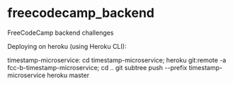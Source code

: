 # freecodecamp_backend
FreeCodeCamp backend challenges

Deploying on heroku (using Heroku CLI):

timestamp-microservice:
	cd timestamp-microservice; heroku git:remote -a fcc-b-timestamp-microservice; cd ..
	git subtree push --prefix timestamp-microservice heroku master
